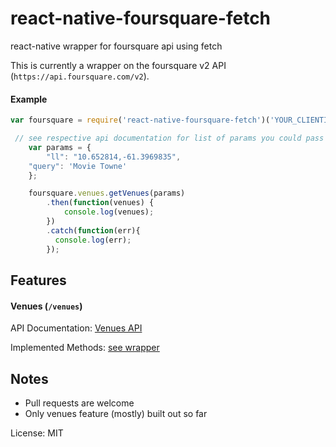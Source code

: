 # react-native-foursquare-fetch
react-native wrapper for foursquare api using fetch

This is currently a wrapper on the foursquare v2 API (`https://api.foursquare.com/v2`).

#### Example

```js
var foursquare = require('react-native-foursquare-fetch')('YOUR_CLIENTID', 'YOUR_CLIENTSECRET');

 // see respective api documentation for list of params you could pass
	var params = {
		"ll": "10.652814,-61.3969835",
    "query": 'Movie Towne'
	};

	foursquare.venues.getVenues(params)
        .then(function(venues) {
      		console.log(venues);
      	})
        .catch(function(err){
          console.log(err);
        });
```

## Features

#### Venues (` /venues `)

API Documentation: [Venues API](https://developer.foursquare.com/docs/venues/venues)

Implemented Methods: [see wrapper](https://github.com/lwhiteley/react-native-foursquare-fetch/blob/master/lib/api/venues.js)


## Notes
- Pull requests are welcome
- Only venues feature (mostly) built out so far

License: MIT
